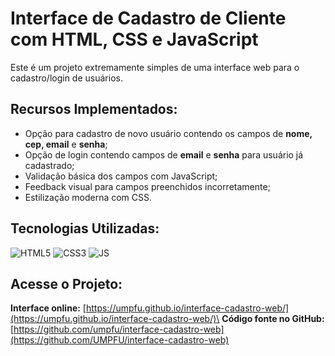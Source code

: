 # Interface de Cadastro de Cliente com HTML, CSS e JavaScript

Este é um projeto extremamente simples de uma interface web para o cadastro/login de usuários.

## Recursos Implementados:

* Opção para cadastro de novo usuário contendo os campos de **nome, cep, email** e **senha**;
* Opção de login contendo campos de **email** e **senha** para usuário já cadastrado;
* Validação básica dos campos com JavaScript;
* Feedback visual para campos preenchidos incorretamente;
* Estilização moderna com CSS.

## Tecnologias Utilizadas:

![HTML5](https://img.shields.io/badge/HTML5-E34F26?style=for-the-badge&logo=html5&logoColor=white)
![CSS3](https://img.shields.io/badge/CSS3-663399?style=for-the-badge&logo=css&logoColor=white)
![JS](https://img.shields.io/badge/JavaScript-F7DF1E?style=for-the-badge&logo=javascript&logoColor=white)

## Acesse o Projeto:

**Interface online:** [https://umpfu.github.io/interface-cadastro-web/](https://umpfu.github.io/interface-cadastro-web/)\
**Código fonte no GitHub:** [https://github.com/umpfu/interface-cadastro-web](https://github.com/UMPFU/interface-cadastro-web)
